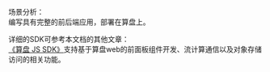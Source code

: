 场景分析：<br />编写具有完整的前后端应用，部署在算盘上。

详细的SDK可参考本文档的其他文章：<br />[《算盘 JS SDK》](https://www.yuque.com/suanpan_doc/public/kpssdb)支持基于算盘web的前面板组件开发、流计算通信以及对象存储访问的相关功能。



